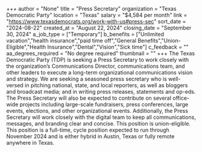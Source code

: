 +++
author = "None"
title = "Press Secretary"
organization = "Texas Democratic Party"
location = "Texas"
salary = "$4,584 per month"
link = "https://www.texasdemocrats.org/work-with-us#press-sec"
sort_date = "2024-08-22"
created_at = "August 22, 2024"
closing_date = "September 30, 2024"
a_job_type = ["Temporary"]
b_benefits = ["Unlimited vacation","health insurance","paid time off","General Benefits","Union-Eligible","Health Insurance","Dental","Vision","Sick time"]
c_feedback = ""
aa_degrees_required = "No degree required"
thumbnail = ""
+++
The Texas Democratic Party (TDP) is seeking a Press Secretary to work closely with the organization’s Communications Director, communications team, and other leaders to execute a long-term organizational communications vision and strategy. We are seeking a seasoned press secretary who is well-versed in pitching national, state, and local reporters, as well as bloggers and broadcast media; and in writing press releases, statements and op-eds. The Press Secretary will also be expected to contribute on several office-wide projects including large-scale fundraisers, press conferences, large events, elections, and other organizational events. Additionally, the Press Secretary will work closely with the digital team to keep all communications, messages, and branding clear and concise. This position is union-eligible. This position is a full-time, cycle position expected to run through November 2024 and is either hybrid in Austin, Texas or fully remote anywhere in Texas.
